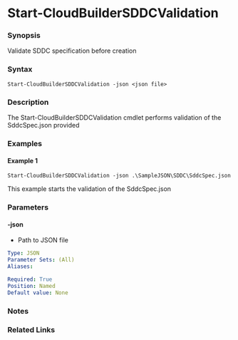 # Start-CloudBuilderSDDCValidation

### Synopsis
Validate SDDC specification before creation

### Syntax
```
Start-CloudBuilderSDDCValidation -json <json file>
```

### Description
The Start-CloudBuilderSDDCValidation cmdlet performs validation of the SddcSpec.json provided

### Examples
#### Example 1
```
Start-CloudBuilderSDDCValidation -json .\SampleJSON\SDDC\SddcSpec.json
```
This example starts the validation of the SddcSpec.json

### Parameters

#### -json
- Path to JSON file

```yaml
Type: JSON
Parameter Sets: (All)
Aliases:

Required: True
Position: Named
Default value: None
```

### Notes

### Related Links

